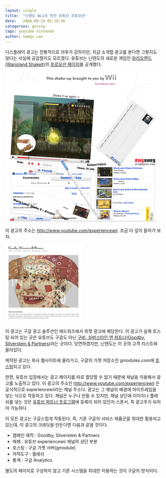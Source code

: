 ```yaml
---
layout: single
title:  "닌텐도 Wii의 멋진 유튜브 프로모션"
date:   2008-09-24 05:18:36
categories: gossip
tags: youtube nintendo
author: Samgu Lee
---
```

디스플래이 광고는 전통적으로 야후가 강하지만, 지금 소개할 광고를 본다면 그렇지도 않다는 사실에 공감할지도 모르겠다. 유튜브는 닌텐도의 새로운 게임인 [와리오랜드(Warioland Shakeit)](http://www.wariolandshakeit.com/launch/index.html)의 [프로모션 페이지](http://www.youtube.com/experiencewii)를 공개했다.

![유튜브와 닌텐도 위 광고](/assets/youtube-wii-commercial.gif)

이 광고의 주소는 http://www.youtube.com/experiencewii. 조금 더 깊이 들어가 보자.

![gsandpartner](/assets/gsandpartner.gif)

이 광고는 구글 광고 솔루션인 애드워즈에서 위젯 광고에 해당한다. 이 광고가 실제 호스팅 되어 있는 곳은 유튜브도 구글도 아닌 [구비, 실버스타인 엔 파트너(Goodby, Silverstein & Partners)](http://www.gspsf.com/)라는 곳이다. 당연하겠지만, 닌텐도는 이 곳의 고객 리스트에 올라있다.

제작된 광고는 회사 웹사이트에 올라가고, 구글의 가젯 저장소인 gmodules.com에 [호스팅](http://npsalhg4-a.gmodules.com/ig/ifr?url=http://facebook.gspsf.com/~wii/google_gadget.xml?gadheight=1500)되고 있다.

한편, 유튜브 입장에서는 광고 페이지를 따로 할당할 수 없기 때문에 채널을 이용해서 광고를 노출하고 있다. 이 광고의 주소인 http://www.youtube.com/experiencewii 은 공식적으로 experiencewii라는 채널 주소다. 광고는 그 채널의 배경에 아이프레임을 넣는 식으로 작동하고 있다. 채널은 누구나 만들 수 있지만, 채널 상단에 이미지나 플래쉬를 넣는 것은 [유튜브 파트너 프로그램](http://www.youtube.com/partners)에 등록이 되어 있던지 스폰서, 즉 광고주가 되어야 가능하다.

이 모든 광고는 구글스럽게 작동된다. 즉, 기존 구글의 서비스 제품군을 최대한 활용되고 있는데, 이 광고의 크래딧을 만든다면 다음과 같을 것이다.

- 캠페인 제작 : Goodby, Silverstein & Partners
- 매체 : 유튜브 experiencewii 채널의 상단 부분
- 호스팅 : 구글 가젯 서버(gmodule)
- 저작도구 : 플래쉬
- 통계 : 구글 Analytics

별도의 페이지로 구성하지 않고 기존 시스템을 최대한 이용하는 것이 구글의 방식이다.
